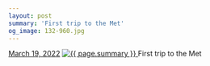 ```yaml
---
layout: post
summary: 'First trip to the Met'
og_image: 132-960.jpg
---
```


<p>
  <time>
    <a href="/132">March 19, 2022</a>
  </time>
  <a href="/132">
    <img src="{{ site.assets_url }}/132-480.jpg" srcset="{{ site.assets_url }}/132-240.jpg 240w, {{ site.assets_url }}/132-480.jpg 480w, {{ site.assets_url }}/132-720.jpg 720w, {{ site.assets_url }}/132-960.jpg 960w" sizes="(min-width: 700px) 50vw, calc(100vw - 2rem)" alt="{{ page.summary }}" />
  </a>
  <span>First trip to the Met</span>
</p>
